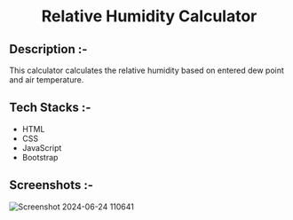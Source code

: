 # <p align="center">Relative Humidity Calculator</p>

## Description :-

This calculator calculates the relative humidity based on entered dew point and air temperature.

## Tech Stacks :-

- HTML
- CSS
- JavaScript
- Bootstrap

## Screenshots :-

![Screenshot 2024-06-24 110641](https://github.com/AmrutaJayanti/CalcDiverse/assets/142327526/74eddb54-e649-410e-b0ba-89ba552b018f)
